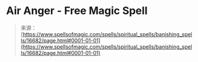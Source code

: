 <!--yml
category: 未分类
date: 2024-06-12 18:57:16
-->

# Air Anger - Free Magic Spell

> 来源：[https://www.spellsofmagic.com/spells/spiritual_spells/banishing_spells/16682/page.html#0001-01-01](https://www.spellsofmagic.com/spells/spiritual_spells/banishing_spells/16682/page.html#0001-01-01)